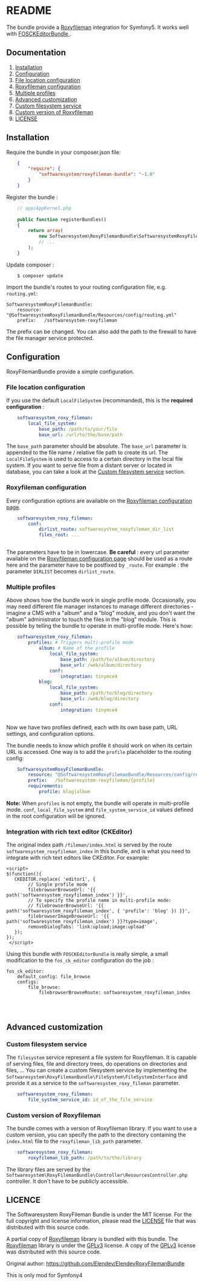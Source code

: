 # README

The bundle provide a [Roxyfileman](http://www.roxyfileman.com/) integration for Symfony5. It works well with [ FOSCKEditorBundle ](https://symfony.com/doc/current/bundles/FOSCKEditorBundle/installation.html).

## Documentation

 1. [Installation](#installation)
 2. [Configuration](#configuration)
   1. [File location configuration](#file-location-configuration)
   2. [Roxyfileman configuration](#roxyfileman-configuration)
   3. [Multiple profiles](#multiple-profiles)
 3. [Advanced customization](#advanced-customization)
   1. [Custom filesystem service](#custom-filesystem-service)
   2. [Custom version of Roxyfileman](#custom-version-of-roxyfileman)
 4. [LICENSE](#license)
 
## Installation
Require the bundle in your composer.json file:

``` json
    {
        "require": {
            "softwaresystem/roxyfileman-bundle": "~1.0"
        }
    }
```

Register the bundle :

``` php
    // app/AppKernel.php
    
    public function registerBundles()
    {
        return array(
            new Softwaresystem\RoxyFilemanBundle\SoftwaresystemRoxyFilemanBundle(),
            // ...
        );
    }
```

Update composer :

```
    $ composer update
```

Import the bundle's routes to your routing configuration file, e.g. `routing.yml`:

```
SoftwaresystemRoxyFilemanBundle:
    resource: "@SoftwaresystemRoxyFilemanBundle/Resources/config/routing.yml"
    prefix:   /softwaresystem-roxyfileman
```

The prefix can be changed. You can also add the path to the firewall to have the file manager service protected.  
 
## Configuration
RoxyFilemanBundle provide a simple configuration.

### File location configuration

If you use the default `LocalFileSystem` (recommanded), this is the **required configuration** :

``` yaml
    softwaresystem_roxy_fileman:
        local_file_system:
            base_path: /path/to/your/file
            base_url: /url/to/the/base/path
```

The `base_path` parameter should be absolute. The `base_url` parameter is appended to the file name / relative file path to create its url.
The `LocalFileSystem` is used to access to a certain directory in the local file system. If you want to serve file from a distant server or located in database, you can take a look at the [Custom filesystem service](#custom-filesystem-service) section.

### Roxyfileman configuration
Every configuration options are available on the [Roxyfileman configuration page](http://www.roxyfileman.com/install).
``` yaml
    softwaresystem_roxy_fileman:
        conf:
            dirlist_route: softwaresystem_roxyfileman_dir_list
            files_root: ...
            
```

The parameters have to be in lowercase.
**Be careful** : every url parameter available on the [Roxyfileman configuration page](http://www.roxyfileman.com/install) should be used as a route here and the parameter have to be postfixed by `_route`. For example : the parameter `DIRLIST` becomes `dirlist_route`.


### Multiple profiles

Above shows how the bundle work in single profile mode. Occasionally, you may need different file manager instances to manage different directories - imagine a CMS with a "album" and a "blog" module, and you don't want the "album" administrator to touch the files in the "blog" module. This is possible by telling the bundle to operate in multi-profile mode. Here's how:

``` yaml
    softwaresystem_roxy_fileman:
        profiles: # Triggers multi-profile mode
            album: # Name of the profile
                local_file_system:
                    base_path: /path/to/album/directory
                    base_url: /web/album/directory
                conf:
                    integration: tinymce4
            blog:
                local_file_system:
                    base_path: /path/to/blog/directory
                    base_url: /web/blog/directory
                conf:
                    integration: tinymce4
            
```

Now we have two profiles defined, each with its own base path, URL settings, and configuration options.

The bundle needs to know which profile it should work on when its certain URL is accessed. One way is to add the `profile` placeholder to the routing config:

``` yaml
    SoftwaresystemRoxyFilemanBundle:
        resource: "@SoftwaresystemRoxyFilemanBundle/Resources/config/routing.yml"
        prefix:   /Softwaresystem-roxyfileman/{profile}
        requirements:
            profile: blog|album
```

**Note:** When `profiles` is not empty, the bundle will operate in multi-profile mode. `conf`, `local_file_system` and `file_system_service_id` values defined in the root configuration will be ignored.

### Integration with rich text editor (CKEditor)

The original index path `/fileman/index.html` is served by the route `softwaresystem_roxyfileman_index` in this bundle, and is what you need to integrate with rich text editors like CKEditor. For example:

```
<script> 
$(function(){
   CKEDITOR.replace( 'editor1', {
        // Single profile mode
        filebrowserBrowseUrl: '{{ path('softwaresystem_roxyfileman_index') }}',
        // To specify the profile name in multi-profile mode:
        // filebrowserBrowseUrl: '{{ path('softwaresystem_roxyfileman_index', { 'profile': 'blog' }) }}',
        filebrowserImageBrowseUrl: '{{ path('softwaresystem_roxyfileman_index') }}?type=image',
        removeDialogTabs: 'link:upload;image:upload'
   }); 
});
 </script>
```

Using this bundle with ` FOSCKEditorBundle ` is really simple, a small modification to the `fos_ck_editor` configuration do the job :
```
fos_ck_editor:
    default_config: file_browse
    configs:
        file_browse:
            filebrowserBrowseRoute: softwaresystem_roxyfileman_index

			
			
```

## Advanced customization

### Custom filesystem service
The `filesystem` service represent a file system for Roxyfileman. It is capable of serving files, file and directory trees, do operations on directories and files, ...
You can create a custom filesystem service by implementing the `Softwaresystem\RoxyFilemanBundle\FileSystem\FileSystemInterface` and provide it as a service to the `softwaresystem_roxy_fileman` parameter.

``` yaml
    softwaresystem_roxy_fileman:
        file_system_service_id: id_of_the_file_service
```

### Custom version of Roxyfileman
The bundle comes with a version of Roxyfileman library. If you want to use a custom version, you can specify the path to the directory containing the `index.html` file to the `roxyfileman_lib_path` parameter.
``` yaml
    softwaresystem_roxy_fileman:
        roxyfileman_lib_path: /path/to/the/library
``` 
The library files are served by the `Softwaresystem\RoxyFilemanBundle\Controller\ResourcesController.php` controller. It don't have to be publicly accessible.

## LICENCE
The Softwaresystem RoxyFileman Bundle is under the MIT license. For the full copyright and license information, please read the [LICENSE](LICENSE) file that was distributed with this source code.

A partial copy of [Roxyfileman](http://www.roxyfileman.com) library is bundled with this bundle. The [Roxyfileman](http://www.roxyfileman.com) library is under the [GPLv3](Resources/doc/licenses/gpl-3.0.txt) license. A copy of the [GPLv3](Resources/doc/licenses/gpl-3.0.txt) license was distributed with this source code.

Original author: https://github.com/Elendev/ElendevRoxyFilemanBundle

This is only mod for Symfony4
